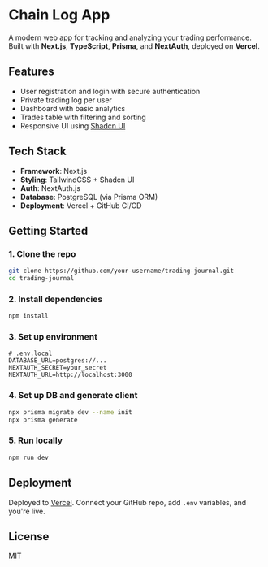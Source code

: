 # Chain Log App

A modern web app for tracking and analyzing your trading performance.  
Built with **Next.js**, **TypeScript**, **Prisma**, and **NextAuth**, deployed on **Vercel**.

## Features

- User registration and login with secure authentication
- Private trading log per user
- Dashboard with basic analytics
- Trades table with filtering and sorting
- Responsive UI using [Shadcn UI](https://ui.shadcn.com)

## Tech Stack

- **Framework**: Next.js
- **Styling**: TailwindCSS + Shadcn UI
- **Auth**: NextAuth.js
- **Database**: PostgreSQL (via Prisma ORM)
- **Deployment**: Vercel + GitHub CI/CD

## Getting Started

### 1. Clone the repo

```bash
git clone https://github.com/your-username/trading-journal.git
cd trading-journal
```

### 2. Install dependencies

```bash
npm install
```

### 3. Set up environment

```env
# .env.local
DATABASE_URL=postgres://...
NEXTAUTH_SECRET=your_secret
NEXTAUTH_URL=http://localhost:3000
```

### 4. Set up DB and generate client

```bash
npx prisma migrate dev --name init
npx prisma generate
```

### 5. Run locally

```bash
npm run dev
```

## Deployment

Deployed to [Vercel](https://vercel.com). Connect your GitHub repo, add `.env` variables, and you're live.

## License

MIT
